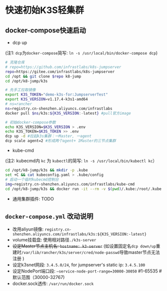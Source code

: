 
# 快速初始K3S轻集群

## docker-compose快速启动

- dcp up

(注1: `dcp`为`docker-compose`简写: `ln -s /usr/local/bin/docker-compose dcp`)

```bash
# 克隆仓库
# repo=https://github.com/infrastlabs/k8s-jumpserver
repo=https://gitee.com/infrastlabs/k8s-jumpserver
cd /opt && git clone $repo k8-jump
cd /opt/k8-jump/k3s

# 先手工拉取镜像
export K3S_TOKEN="demo-k3s-for:JumpserverTest"
export K3S_VERSION=v1.17.4-k3s1-amd64
# ns=rancher
ns=registry.cn-shenzhen.aliyuncs.com/infrastlabs
docker pull $ns/k3s:${K3S_VERSION:-latest} #pull官方image

# 初始docker-compose参数
echo K3S_VERSION=$K3S_VERSION > .env
echo K3S_TOKEN=$K3S_TOKEN >> .env
dcp up -d #拉起k3s集群：一Master, 一agent
dcp scale agent=2 #形成两个agent+ 1Master的三节点集群
```

- kube-cmd

(注2: kubecmd内 `kc` 为 `kubectl`的简写: `ln -s /usr/local/bin/kubectl kc`）

```bash
cd /opt/k8-jump/k3s && mkdir -p .kube
set +C && cat kubeconfig.yaml > .kube/config
# 启动一个临时kubecmd控制台
img=registry.cn-shenzhen.aliyuncs.com/infrastlabs/kube-cmd
cd /opt/k8-jump/k3s && docker run -it --rm -v $(pwd)/.kube:/root/.kube --network=host --entrypoint=bash $img
```

- 通用集群插件: TODO

## `docker-compose.yml` 改动说明

- 改用aliyun镜像: `registry.cn-shenzhen.aliyuncs.com/infrastlabs/k3s:${K3S_VERSION:-latest}`
- volume挂载盘: 使用相对路径`./k3s-server` 
- ~~设定Master节点主机名: `hostname: k3-server`~~ (如设置固定名`dcp down/up`重建时`/var/lib/rancher/k3s/server/cred/node-passwd`导致master节点无法注册 )
- 设定k3snet网段: `3.4.5.0/24`, for jumpserver's static ip: `3.4.5.100`
- 设定NodePort端口段: `–service-node-port-range=30000-30050` #1-65535 #默认范围（30000-32767)
- docker.sock透传: `/var/run/docker.sock`
